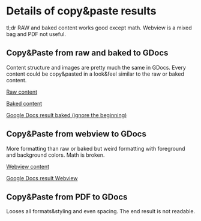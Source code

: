 # Details of copy&paste results

tl;dr RAW and baked content works good except math. Webview is a mixed bag and PDF not useful.

## Copy&Paste from raw and baked to GDocs

Content structure and images are pretty much the same in GDocs. Every content could be copy&pasted in a look&feel similar to the raw or baked content.

[Raw content](https://archive-staging.cnx.org/contents/49cf2d69-1d37-49aa-9e61-16da4c52ce37@14#66047)

[Baked content](https://archive-staging.cnx.org/contents/9b08c294-057f-4201-9f48-5d6ad992740d@15.1:Sc8taR03@14)

[Google Docs result baked (ignore the beginning)](https://docs.google.com/document/d/1_5hs7VSueGy0OZWQAkLDia-i-1a4uaqv2YZzHkE2h2M/edit)

## Copy&Paste from webview to GDocs

More formatting than raw or baked but weird formatting with foreground and background colors.
Math is broken.

[Webview content](https://cnx.org/contents/49cf2d69-1d37-49aa-9e61-16da4c52ce37@14)

[Google Docs result Webview](https://docs.google.com/document/d/1k5V20LzY3OIuQMpMGSseFsRRqQ1ZXHiqLOadEQkb1us/edit#heading=h.igj7l5qg2fm7)

## Copy&Paste from PDF to GDocs

Looses all formats&styling and even spacing.
The end result is not readable.